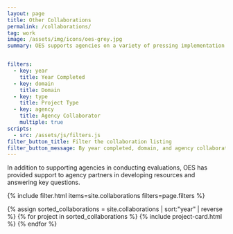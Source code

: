 ```yaml
---
layout: page
title: Other Collaborations
permalink: /collaborations/
tag: work
image: /assets/img/icons/oes-grey.jpg
summary: OES supports agencies on a variety of pressing implementation challenges. 


filters:
  - key: year
    title: Year Completed
  - key: domain
    title: Domain
  - key: type
    title: Project Type
  - key: agency
    title: Agency Collaborator
    multiple: true
scripts:
  - src: /assets/js/filters.js
filter_button_title: Filter the collaboration listing
filter_button_message: By year completed, domain, and agency collaborator
---
```


<p>In addition to supporting agencies in conducting evaluations, OES has provided support to agency partners in developing resources and answering key questions. </p>

{% include filter.html items=site.collaborations filters=page.filters %}
<div class="margin-top-4">
  <div class="grid-row grid-gap">
    {% assign sorted_collaborations = site.collaborations | sort:"year" | reverse %}
    {% for project in sorted_collaborations %}
      {% include project-card.html %}
    {% endfor %}
  </div>
</div>
